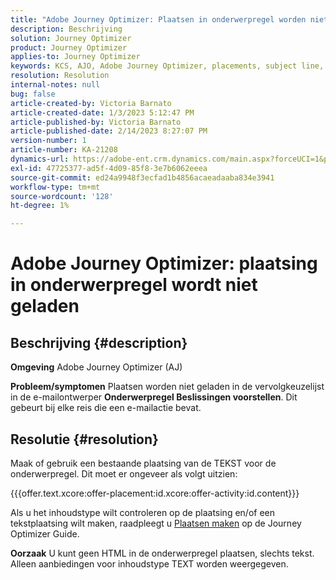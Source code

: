 ```yaml
---
title: "Adobe Journey Optimizer: Plaatsen in onderwerpregel worden niet geladen"
description: Beschrijving
solution: Journey Optimizer
product: Journey Optimizer
applies-to: Journey Optimizer
keywords: KCS, AJO, Adobe Journey Optimizer, placements, subject line, not load, content type, html, text
resolution: Resolution
internal-notes: null
bug: false
article-created-by: Victoria Barnato
article-created-date: 1/3/2023 5:12:47 PM
article-published-by: Victoria Barnato
article-published-date: 2/14/2023 8:27:07 PM
version-number: 1
article-number: KA-21208
dynamics-url: https://adobe-ent.crm.dynamics.com/main.aspx?forceUCI=1&pagetype=entityrecord&etn=knowledgearticle&id=1597f3d5-898b-ed11-81ad-6045bd0067ea
exl-id: 47725377-ad5f-4d09-85f8-3e7b6062eeea
source-git-commit: ed24a9948f3ecfad1b4856acaeadaaba834e3941
workflow-type: tm+mt
source-wordcount: '128'
ht-degree: 1%

---
```


# Adobe Journey Optimizer: plaatsing in onderwerpregel wordt niet geladen

## Beschrijving {#description}

<b>Omgeving</b>
Adobe Journey Optimizer (AJ)


<b>Probleem/symptomen</b>
Plaatsen worden niet geladen in de vervolgkeuzelijst in de e-mailontwerper  <b> Onderwerpregel </b><b>Beslissingen voorstellen</b>. Dit gebeurt bij elke reis die een e-mailactie bevat.


## Resolutie {#resolution}


Maak of gebruik een bestaande plaatsing van de TEKST voor de onderwerpregel. Dit moet er ongeveer als volgt uitzien:

{{{offer.text.xcore:offer-placement:id.xcore:offer-activity:id.content}}}

Als u het inhoudstype wilt controleren op de plaatsing en/of een tekstplaatsing wilt maken, raadpleegt u [Plaatsen maken](https://experienceleague.adobe.com/docs/journey-optimizer/using/offer-decisioning/create-components/creating-placements.html) op de Journey Optimizer Guide.


<b>Oorzaak</b>
U kunt geen HTML in de onderwerpregel plaatsen, slechts tekst. Alleen aanbiedingen voor inhoudstype TEXT worden weergegeven.
